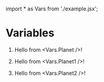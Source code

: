 import * as Vars from './example.jsx';

# Variables

1. Hello from <Vars.Planet />!

1. Hello from <Vars.Planet1 />!

1. Hello from <Vars.Planet2 />!
